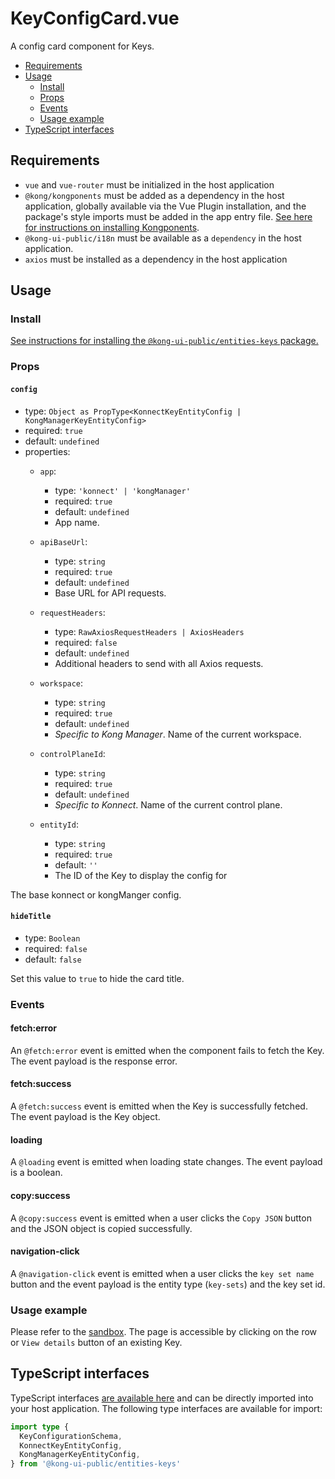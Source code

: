 # KeyConfigCard.vue

A config card component for Keys.

- [Requirements](#requirements)
- [Usage](#usage)
  - [Install](#install)
  - [Props](#props)
  - [Events](#events)
  - [Usage example](#usage-example)
- [TypeScript interfaces](#typescript-interfaces)

## Requirements

- `vue` and `vue-router` must be initialized in the host application
- `@kong/kongponents` must be added as a dependency in the host application, globally available via the Vue Plugin installation, and the package's style imports must be added in the app entry file. [See here for instructions on installing Kongponents](https://kongponents.konghq.com/#globally-install-all-kongponents).
- `@kong-ui-public/i18n` must be available as a `dependency` in the host application.
- `axios` must be installed as a dependency in the host application

## Usage

### Install

[See instructions for installing the `@kong-ui-public/entities-keys` package.](../README.md#install)

### Props

#### `config`

- type: `Object as PropType<KonnectKeyEntityConfig | KongManagerKeyEntityConfig>`
- required: `true`
- default: `undefined`
- properties:
  - `app`:
    - type: `'konnect' | 'kongManager'`
    - required: `true`
    - default: `undefined`
    - App name.

  - `apiBaseUrl`:
    - type: `string`
    - required: `true`
    - default: `undefined`
    - Base URL for API requests.

  - `requestHeaders`:
    - type: `RawAxiosRequestHeaders | AxiosHeaders`
    - required: `false`
    - default: `undefined`
    - Additional headers to send with all Axios requests.

  - `workspace`:
    - type: `string`
    - required: `true`
    - default: `undefined`
    - *Specific to Kong Manager*. Name of the current workspace.

  - `controlPlaneId`:
    - type: `string`
    - required: `true`
    - default: `undefined`
    - *Specific to Konnect*. Name of the current control plane.

  - `entityId`:
    - type: `string`
    - required: `true`
    - default: `''`
    - The ID of the Key to display the config for

The base konnect or kongManger config.

#### `hideTitle`

- type: `Boolean`
- required: `false`
- default: `false`

Set this value to `true` to hide the card title.

### Events

#### fetch:error

An `@fetch:error` event is emitted when the component fails to fetch the Key. The event payload is the response error.

#### fetch:success

A `@fetch:success` event is emitted when the Key is successfully fetched. The event payload is the Key object.

#### loading

A `@loading` event is emitted when loading state changes. The event payload is a boolean.

#### copy:success

A `@copy:success` event is emitted when a user clicks the `Copy JSON` button and the JSON object is copied successfully.

#### navigation-click

A `@navigation-click` event is emitted when a user clicks the `key set name` button and the event payload is the entity type (`key-sets`) and the key set id.

### Usage example

Please refer to the [sandbox](../sandbox/pages/KeyConfigCardPage.vue). The page is accessible by clicking on the row or `View details` button of an existing Key.

## TypeScript interfaces

TypeScript interfaces [are available here](https://github.com/Kong/shared-ui-components/blob/main/packages/entities/entities-keys/src/types/key-config-card.ts) and can be directly imported into your host application. The following type interfaces are available for import:

```ts
import type {
  KeyConfigurationSchema,
  KonnectKeyEntityConfig,
  KongManagerKeyEntityConfig,
} from '@kong-ui-public/entities-keys'
```
